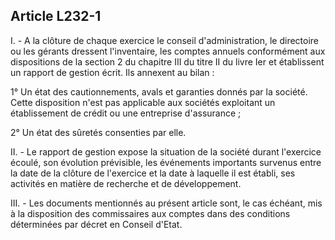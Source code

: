 Article L232-1
----
I. - A la clôture de chaque exercice le conseil d'administration, le directoire
ou les gérants dressent l'inventaire, les comptes annuels conformément aux
dispositions de la section 2 du chapitre III du titre II du livre Ier et
établissent un rapport de gestion écrit. Ils annexent au bilan :

1° Un état des cautionnements, avals et garanties donnés par la société. Cette
disposition n'est pas applicable aux sociétés exploitant un établissement de
crédit ou une entreprise d'assurance ;

2° Un état des sûretés consenties par elle.

II. - Le rapport de gestion expose la situation de la société durant l'exercice
écoulé, son évolution prévisible, les événements importants survenus entre la
date de la clôture de l'exercice et la date à laquelle il est établi, ses
activités en matière de recherche et de développement.

III. - Les documents mentionnés au présent article sont, le cas échéant, mis à
la disposition des commissaires aux comptes dans des conditions déterminées par
décret en Conseil d'Etat.
